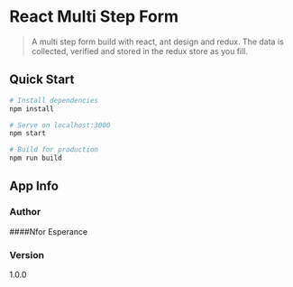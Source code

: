 # React Multi Step Form

> A multi step form build with react, ant design and redux. The data is collected, verified and stored in the redux store as you fill.

## Quick Start

```bash
# Install dependencies
npm install

# Serve on localhost:3000
npm start

# Build for production
npm run build
```

## App Info

### Author

####Nfor Esperance


### Version

1.0.0

